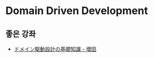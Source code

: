 # Domain Driven Development

## 좋은 강좌

- [ドメイン駆動設計の基礎知識 - 増田](https://logmi.jp/tech/articles/310424)
